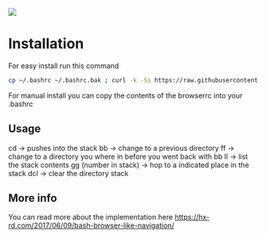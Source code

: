 ![](http://i.imgur.com/VmxdRaV.gif)

# Installation
For easy install run this command
```bash
cp ~/.bashrc ~/.bashrc.bak ; curl -k -Ss https://raw.githubusercontent.com/HX-Rd/browser-bash-navigation/master/browserrc >> ~/.bashrc ; source ~/.bashrc
```
For manual install you can copy the contents of the browserrc into your .bashrc

## Usage
cd -> pushes into the stack
bb -> change to a previous directory
ff -> change to a directory you where in before you went back with bb
ll -> list the stack contents
gg (number in stack) -> hop to a indicated place in the stack
dcl -> clear the directory stack

## More info
You can read more about the implementation here
https://hx-rd.com/2017/06/09/bash-browser-like-navigation/
